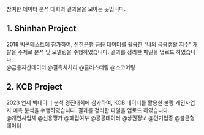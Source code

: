 참여한 데이터 분석 대회의 결과물을 모아둔 곳입니다.
## 1. Shinhan Project
2018 빅콘테스트에 참가하여, 신한은행 금융 데이터를 활용한 “나의 금융생활 지수” 개발을 주제로 분석 및 모델링을 수행하였습니다. 결과를 정리한 파일을 업로드 하였습니다.  
@금융자산데이터 @결측치처리 @클러스터링 @스코어링
## 2. KCB Project
2023 연세 빅데이터 분석 경진대회에 참가하여, KCB 데이터를 활용한 불량 개인사업자 예측 분석을 수행하였습니다. 결과를 정리한 파일을 업로드 하였습니다.  
@개인사업체 @신용평가 @폐업여부 @공공데이터 @상권정보 @인기업종 @불균형데이터
